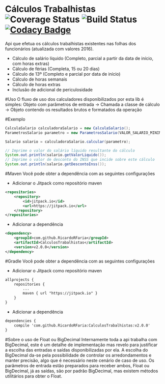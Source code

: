 # Cálculos Trabalhistas ![Coverage Status](https://coveralls.io/repos/RicardoRFaria/CalculosTrabalhistas/badge.svg?branch=master&service=github) ![Build Status](https://travis-ci.org/RicardoRFaria/CalculosTrabalhistas.svg?branch=master) [![Codacy Badge](https://api.codacy.com/project/badge/Grade/8c485aa1741546cbab83227f5502b539)](https://www.codacy.com/app/ricardo-faria/CalculosTrabalhistas?utm_source=github.com&amp;utm_medium=referral&amp;utm_content=RicardoRFaria/CalculosTrabalhistas&amp;utm_campaign=Badge_Grade)
Api que efetua os cálculos trabalhistas existentes nas folhas dos funcionários (atualizada com valores 2016).

- Cálculo de salário líquido (Completo, parcial a partir da data de início, com horas extras)
- Cálculo de férias (Completa, 15 ou 20 dias)
- Cálculo de 13º (Completo e parcial por data de início)
- Cálculo de horas semanais
- Cálculo de horas extras
- Inclusão de adicional de periculosidade

#Uso
O fluxo de uso dos calculadores disponibilizados por esta lib é simples:
Objeto com parâmetros de entrada -> Chamada a classe de cálculo -> Objeto contendo os resultados brutos e formatados da operação

#Exemplo
```Java
CalculaSalario calculadoraSalario = new CalculaSalario();
ParametrosSalario parametro = new ParametrosSalario(VALOR_SALARIO_MINIMO);

Salario salario = calculadoraSalario.calcular(parametro);

// Imprime o valor do salário líquido resultante do cálculo
System.out.println(salario.getValorLiquido());
// Imprime o valor de desconto do INSS que incide sobre este cálculo
System.out.println(salario.getDescontoInss());
```

#Maven
Você pode obter a dependência com as seguintes configurações

- Adicionar o Jitpack como repositório maven
```xml
<repositories>
	<repository>
	    <id>jitpack.io</id>
	    <url>https://jitpack.io</url>
	</repository>
</repositories>
```

- Adicionar a dependência
```xml
<dependency>
    <groupId>com.github.RicardoRFaria</groupId>
    <artifactId>CalculosTrabalhistas</artifactId>
    <version>v2.0.0</version>
</dependency>
```

#Gradle
Você pode obter a dependência com as seguintes configurações

- Adicionar o Jitpack como repositório maven
```xml
allprojects {
	repositories {
		...
		maven { url "https://jitpack.io" }
	}
}
```

- Adicionar a dependência
```xml
dependencies {
	compile 'com.github.RicardoRFaria:CalculosTrabalhistas:v2.0.0'
}
```

#Sobre o uso de Float ou BigDecimal
Internamente toda a api trabalha com BigDecimal, este é um detalhe de implementação mas revelo para justificar a escolha das entradas e saídas disponibilizadas por ela.
A escolha do BigDecimal da-se pela possibilidade de controlar os arredondamentos e manter precisão, algo que é necessário neste cenário de caso de uso.
Os parâmetros de entrada estão preparados para receber ambos, Float ou BigDecimal, já as saídas, são por padrão BigDecimal, mas existem métodos utilitários para obter o Float.
